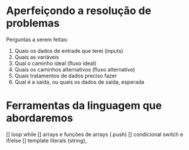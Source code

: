 # Aperfeiçondo a resolução de problemas 

 Perguntas a serem feitas: 

 1. Quais os dados de entrade que terei (inputs)
 2. Quais as variáveis 
 3. Qual o caminho ideal (fluxo ideal)
 4. Quais os caminhos alternativos (fluxo alternativo)
 5. Quais tratamentos de dados preciso fazer 
 6. Qual é a saída, ou quais os dados de saída, esperada

 # Ferramentas da linguagem que abordaremos 

 [] loop while 
 [] arrays e funções de arrays (.push)
 [] condicional switch e if/else 
 [] template literals (string),

 